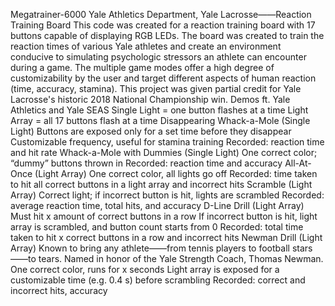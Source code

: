 Megatrainer-6000
Yale Athletics Department, Yale Lacrosse——Reaction Training Board
This code was created for a reaction training board with 17 buttons capable of displaying RGB LEDs.
The board was created to train the reaction times of various Yale athletes and create an environment conducive to simulating psychologic stressors an athlete can encounter during a game.
The multiple game modes offer a high degree of customizability by the user and target different aspects of human reaction (time, accuracy, stamina).
This project was given partial credit for Yale Lacrosse's historic 2018 National Championship win.
Demos ft. Yale Athletics and Yale SEAS
Single Light = one button flashes at a time
Light Array = all 17 buttons flash at a time
Disappearing Whack-a-Mole (Single Light)
Buttons are exposed only for a set time before they disappear
Customizable frequency, useful for stamina training
Recorded: reaction time and hit rate
Whack-a-Mole with Dummies (Single Light)
One correct color; “dummy” buttons thrown in
Recorded: reaction time and accuracy
All-At-Once (Light Array)
One correct color, all lights go off
Recorded: time taken to hit all correct buttons in a light array and incorrect hits
Scramble (Light Array)
Correct light; if incorrect button is hit, lights are scrambled
Recorded: average reaction time, total hits, and accuracy
D-Line Drill (Light Array)
Must hit x amount of correct buttons in a row
If incorrect button is hit, light array is scrambled, and button count starts from 0
Recorded: total time taken to hit x correct buttons in a row and incorrect hits
Newman Drill (Light Array)
Known to bring any athlete——from tennis players to football stars——to tears. Named in honor of the Yale Strength Coach, Thomas Newman.
One correct color, runs for x seconds
Light array is exposed for a customizable time (e.g. 0.4 s) before scrambling
Recorded: correct and incorrect hits, accuracy
